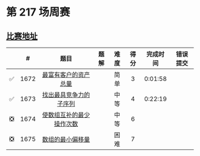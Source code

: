 # 第 217 场周赛

## [比赛地址](https://leetcode-cn.com/contest/weekly-contest-217/)

|  | # | 题目 | 题解 | 难度 | 得分 | 完成时间 | 错误提交 |
| :--: | -- | :--: | -- | :--: | :--: | :--: | :--: |
| ✅ | 1672 | [最富有客户的资产总量](https://github.com/Mathstarry/Leetcode/tree/master/problems/1672_maximumWealth) | | 简单 | 3 | 0:01:58 | |
| ✅ | 1673 | [找出最具竞争力的子序列](https://github.com/Mathstarry/Leetcode/tree/master/problems/1673_mostCompetitive) | | 中等 | 4 | 0:22:19 | |
| ❎ | 1674 | [使数组互补的最少操作次数](https://leetcode-cn.com/problems/minimum-moves-to-make-array-complementary/) | | 中等 | 6 |  | |
| ❎ | 1675 | [数组的最小偏移量](https://leetcode-cn.com/problems/minimize-deviation-in-array/) | | 困难 | 7 |  | |
